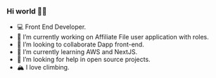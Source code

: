 ### Hi world  👋🤖
- 💻 Front End Developer.
- 🔭 I’m currently working on Affiliate File user application with roles.
-  👯 I’m looking to collaborate Dapp front-end.
-  🌱 I’m currently learning AWS and NextJS.
-  🤔 I’m looking for help in open source projects.
-  🏔 I love climbing.

<!--
**adieltapari/adieltapari** is a ✨ _special_ ✨ repository because its `README.md` (this file) appears on your GitHub profile.

Here are some ideas to get you started:

- 🔭 I’m currently working on ...
- 🌱 I’m currently learning ...
- 👯 I’m looking to collaborate on ...
- 🤔 I’m looking for help with ...
- 💬 Ask me about ...
- 📫 How to reach me: ...
- 😄 Pronouns: ...
- ⚡ Fun fact: ...
-->
